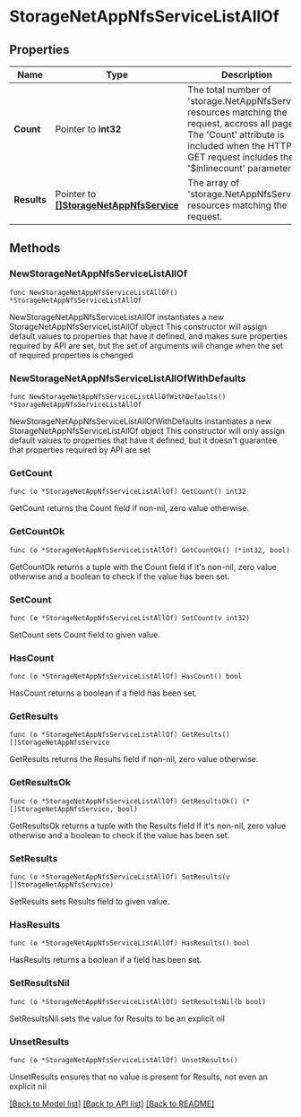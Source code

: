 # StorageNetAppNfsServiceListAllOf

## Properties

Name | Type | Description | Notes
------------ | ------------- | ------------- | -------------
**Count** | Pointer to **int32** | The total number of &#39;storage.NetAppNfsService&#39; resources matching the request, accross all pages. The &#39;Count&#39; attribute is included when the HTTP GET request includes the &#39;$inlinecount&#39; parameter. | [optional] 
**Results** | Pointer to [**[]StorageNetAppNfsService**](StorageNetAppNfsService.md) | The array of &#39;storage.NetAppNfsService&#39; resources matching the request. | [optional] 

## Methods

### NewStorageNetAppNfsServiceListAllOf

`func NewStorageNetAppNfsServiceListAllOf() *StorageNetAppNfsServiceListAllOf`

NewStorageNetAppNfsServiceListAllOf instantiates a new StorageNetAppNfsServiceListAllOf object
This constructor will assign default values to properties that have it defined,
and makes sure properties required by API are set, but the set of arguments
will change when the set of required properties is changed

### NewStorageNetAppNfsServiceListAllOfWithDefaults

`func NewStorageNetAppNfsServiceListAllOfWithDefaults() *StorageNetAppNfsServiceListAllOf`

NewStorageNetAppNfsServiceListAllOfWithDefaults instantiates a new StorageNetAppNfsServiceListAllOf object
This constructor will only assign default values to properties that have it defined,
but it doesn't guarantee that properties required by API are set

### GetCount

`func (o *StorageNetAppNfsServiceListAllOf) GetCount() int32`

GetCount returns the Count field if non-nil, zero value otherwise.

### GetCountOk

`func (o *StorageNetAppNfsServiceListAllOf) GetCountOk() (*int32, bool)`

GetCountOk returns a tuple with the Count field if it's non-nil, zero value otherwise
and a boolean to check if the value has been set.

### SetCount

`func (o *StorageNetAppNfsServiceListAllOf) SetCount(v int32)`

SetCount sets Count field to given value.

### HasCount

`func (o *StorageNetAppNfsServiceListAllOf) HasCount() bool`

HasCount returns a boolean if a field has been set.

### GetResults

`func (o *StorageNetAppNfsServiceListAllOf) GetResults() []StorageNetAppNfsService`

GetResults returns the Results field if non-nil, zero value otherwise.

### GetResultsOk

`func (o *StorageNetAppNfsServiceListAllOf) GetResultsOk() (*[]StorageNetAppNfsService, bool)`

GetResultsOk returns a tuple with the Results field if it's non-nil, zero value otherwise
and a boolean to check if the value has been set.

### SetResults

`func (o *StorageNetAppNfsServiceListAllOf) SetResults(v []StorageNetAppNfsService)`

SetResults sets Results field to given value.

### HasResults

`func (o *StorageNetAppNfsServiceListAllOf) HasResults() bool`

HasResults returns a boolean if a field has been set.

### SetResultsNil

`func (o *StorageNetAppNfsServiceListAllOf) SetResultsNil(b bool)`

 SetResultsNil sets the value for Results to be an explicit nil

### UnsetResults
`func (o *StorageNetAppNfsServiceListAllOf) UnsetResults()`

UnsetResults ensures that no value is present for Results, not even an explicit nil

[[Back to Model list]](../README.md#documentation-for-models) [[Back to API list]](../README.md#documentation-for-api-endpoints) [[Back to README]](../README.md)


